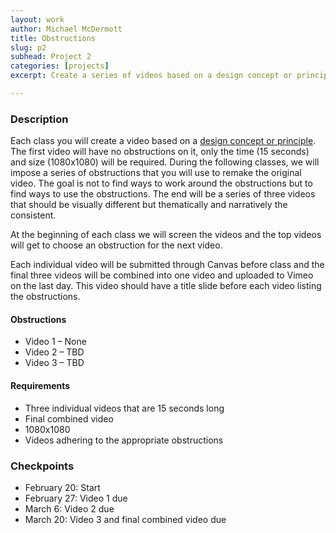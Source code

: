```yaml
---
layout: work
author: Michael McDermott
title: Obstructions
slug: p2
subhead: Project 2
categories: [projects]
excerpt: Create a series of videos based on a design concept or principle. The first video is open for any approach or technique. That video will then be remade 2 different times, each time with a specific set of obstructions that must be followed.

---
```


### Description
Each class you will create a video based on a [design concept or principle](https://docs.google.com/document/d/1ThWCjTPKF50xlIyjEAIfKofnlYzcLW6vFpp92IWUM-k/edit?usp=sharing). The first video will have no obstructions on it, only the time (15 seconds) and size (1080x1080) will be required. During the following classes, we will impose a series of obstructions that you will use to remake the original video. The goal is not to find ways to work around the obstructions but to find ways to use the obstructions. The end will be a series of three videos that should be visually different but thematically and narratively the consistent.

At the beginning of each class we will screen the videos and the top videos will get to choose an obstruction for the next video.

Each individual video will be submitted through Canvas before class and the final three videos will be combined into one video and uploaded to Vimeo on the last day. This video should have a title slide before each video listing the obstructions.

#### Obstructions
* Video 1 &ndash; None
* Video 2 &ndash; TBD
* Video 3 &ndash; TBD

#### Requirements
* Three individual videos that are 15 seconds long
* Final combined video
* 1080x1080
* Videos adhering to the appropriate obstructions

### Checkpoints
* February 20: Start
* February 27: Video 1 due
* March 6: Video 2 due
* March 20: Video 3 and final combined video due
